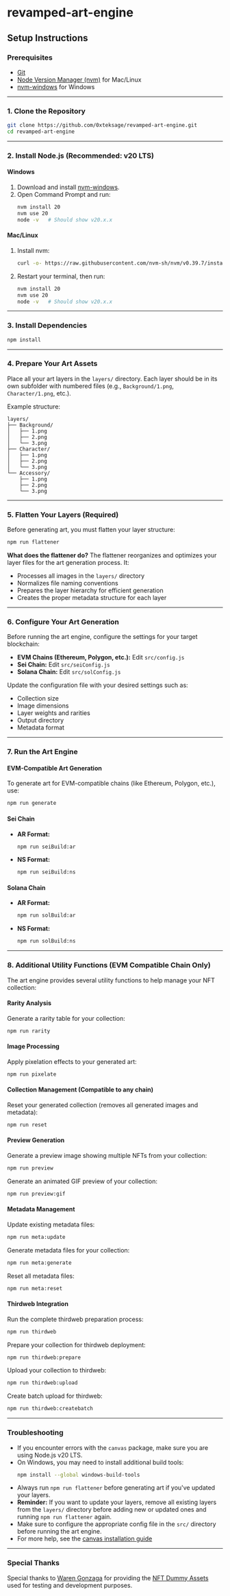 # revamped-art-engine

## Setup Instructions

### Prerequisites
- [Git](https://git-scm.com/)
- [Node Version Manager (nvm)](https://github.com/nvm-sh/nvm) for Mac/Linux  
- [nvm-windows](https://github.com/coreybutler/nvm-windows) for Windows

---

### 1. Clone the Repository

```sh
git clone https://github.com/0xteksage/revamped-art-engine.git
cd revamped-art-engine
```

---

### 2. Install Node.js (Recommended: v20 LTS)

#### **Windows**
1. Download and install [nvm-windows](https://github.com/coreybutler/nvm-windows/releases).
2. Open Command Prompt and run:
   ```sh
   nvm install 20
   nvm use 20
   node -v   # Should show v20.x.x
   ```

#### **Mac/Linux**
1. Install nvm:
   ```sh
   curl -o- https://raw.githubusercontent.com/nvm-sh/nvm/v0.39.7/install.sh | bash
   ```
2. Restart your terminal, then run:
   ```sh
   nvm install 20
   nvm use 20
   node -v   # Should show v20.x.x
   ```

---

### 3. Install Dependencies

```sh
npm install
```

---

### 4. Prepare Your Art Assets

Place all your art layers in the `layers/` directory. Each layer should be in its own subfolder with numbered files (e.g., `Background/1.png`, `Character/1.png`, etc.).

Example structure:
```
layers/
├── Background/
│   ├── 1.png
│   ├── 2.png
│   └── 3.png
├── Character/
│   ├── 1.png
│   ├── 2.png
│   └── 3.png
└── Accessory/
    ├── 1.png
    ├── 2.png
    └── 3.png
```

---

### 5. Flatten Your Layers (Required)

Before generating art, you must flatten your layer structure:

```sh
npm run flattener
```

**What does the flattener do?**
The flattener reorganizes and optimizes your layer files for the art generation process. It:
- Processes all images in the `layers/` directory
- Normalizes file naming conventions
- Prepares the layer hierarchy for efficient generation
- Creates the proper metadata structure for each layer

---

### 6. Configure Your Art Generation

Before running the art engine, configure the settings for your target blockchain:

- **EVM Chains (Ethereum, Polygon, etc.):** Edit `src/config.js`
- **Sei Chain:** Edit `src/seiConfig.js`
- **Solana Chain:** Edit `src/solConfig.js`

Update the configuration file with your desired settings such as:
- Collection size
- Image dimensions
- Layer weights and rarities
- Output directory
- Metadata format

---

### 7. Run the Art Engine

#### EVM-Compatible Art Generation
To generate art for EVM-compatible chains (like Ethereum, Polygon, etc.), use:
```sh
npm run generate
```

#### Sei Chain
- **AR Format:**
  ```sh
  npm run seiBuild:ar
  ```
- **NS Format:**
  ```sh
  npm run seiBuild:ns
  ```

#### Solana Chain
- **AR Format:**
  ```sh
  npm run solBuild:ar
  ```
- **NS Format:**
  ```sh
  npm run solBuild:ns
  ```

---

### 8. Additional Utility Functions (EVM Compatible Chain Only)

The art engine provides several utility functions to help manage your NFT collection:

#### Rarity Analysis
Generate a rarity table for your collection:
```sh
npm run rarity
```

#### Image Processing
Apply pixelation effects to your generated art:
```sh
npm run pixelate
```

#### Collection Management (Compatible to any chain)
Reset your generated collection (removes all generated images and metadata):
```sh
npm run reset
```

#### Preview Generation
Generate a preview image showing multiple NFTs from your collection:
```sh
npm run preview
```

Generate an animated GIF preview of your collection:
```sh
npm run preview:gif
```

#### Metadata Management
Update existing metadata files:
```sh
npm run meta:update
```

Generate metadata files for your collection:
```sh
npm run meta:generate
```

Reset all metadata files:
```sh
npm run meta:reset
```

#### Thirdweb Integration
Run the complete thirdweb preparation process:
```sh
npm run thirdweb
```

Prepare your collection for thirdweb deployment:
```sh
npm run thirdweb:prepare
```

Upload your collection to thirdweb:
```sh
npm run thirdweb:upload
```

Create batch upload for thirdweb:
```sh
npm run thirdweb:createbatch
```

---

### Troubleshooting

- If you encounter errors with the `canvas` package, make sure you are using Node.js v20 LTS.
- On Windows, you may need to install additional build tools:
  ```sh
  npm install --global windows-build-tools
  ```
- Always run `npm run flattener` before generating art if you've updated your layers.
- **Reminder:** If you want to update your layers, remove all existing layers from the `layers/` directory before adding new or updated ones and running `npm run flattener` again.
- Make sure to configure the appropriate config file in the `src/` directory before running the art engine.
- For more help, see the [canvas installation guide](https://www.npmjs.com/package/canvas#compiling)

---

### Special Thanks

Special thanks to [Waren Gonzaga](https://github.com/warengonzaga) for providing the [NFT Dummy Assets](https://github.com/warengonzaga/nft-dummy-assets) used for testing and development purposes.